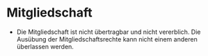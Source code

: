 # Mitgliedschaft

- Die Mitgliedschaft ist nicht übertragbar und nicht vererblich. Die Ausübung der Mitgliedschaftsrechte kann nicht einem anderen überlassen werden.

